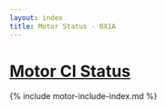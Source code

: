 ```yaml
---
layout: index
title: Motor Status - 0X1A
---
```


<div class="row">
    <div class="col-lg-12 section">
	<h1 class="section-heading"><a href="https://github.com/0X1A/motor">Motor CI Status</a></h1>
	{% include motor-include-index.md %}
    </div>
</div>

